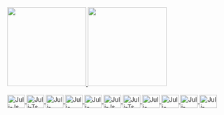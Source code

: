 <div>
  <a href="https://github.com/juligaioso">
  <img height="180em" src="https://github-readme-stats.vercel.app/api?username=juligaioso&show_icons=true&theme=dracula&include_all_commits=true&count_private=true"/>
  <img height="180em" src="https://github-readme-stats.vercel.app/api/top-langs/?username=juligaioso&layout=compact&langs_count=7&theme=dracula"/>
</div>
<div style="display: inline_block"><br>
  <img align="center" alt="Juli-Js" height="30" width="40" src="https://img.shields.io/badge/HTML5-E34F26?style=for-the-badge&logo=html5&logoColor=white">
  <img align="center" alt="Juli-Ts" height="30" width="40" src="https://img.shields.io/badge/CSS3-1572B6?style=for-the-badge&logo=css3&logoColor=white">
  <img align="center" alt="Juli-React" height="30" width="40" src="https://img.shields.io/badge/Sass-CC6699?style=for-the-badge&logo=sass&logoColor=white">
  <img align="center" alt="Juli-HTML" height="30" width="40" src="https://img.shields.io/badge/JavaScript-F7DF1E?style=for-the-badge&logo=javascript&logoColor=black">
  <img align="center" alt="Juli-CSS" height="30" width="40" src="https://img.shields.io/badge/TypeScript-007ACC?style=for-the-badge&logo=typescript&logoColor=white">
    <img align="center" alt="Juli-Js" height="30" width="40" src="https://img.shields.io/badge/React-20232A?style=for-the-badge&logo=react&logoColor=61DAFB">
  <img align="center" alt="Juli-Ts" height="30" width="40" src="https://img.shields.io/badge/Gatsby-663399?style=for-the-badge&logo=gatsby&logoColor=white">
  <img align="center" alt="Juli-React" height="30" width="40" src="https://img.shields.io/badge/Java-ED8B00?style=for-the-badge&logo=java&logoColor=white">
  <img align="center" alt="Juli-HTML" height="30" width="40" src="https://img.shields.io/badge/Go-00ADD8?style=for-the-badge&logo=go&logoColor=white">
  <img align="center" alt="Juli-CSS" height="30" width="40" src="https://img.shields.io/badge/Shell_Script-121011?style=for-the-badge&logo=gnu-bash&logoColor=white">
    <img align="center" alt="Juli-CSS" height="30" width="40" src="https://img.shields.io/badge/PostgreSQL-316192?style=for-the-badge&logo=postgresql&logoColor=white">

</div>
  

